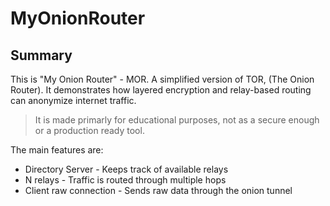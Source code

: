 # MyOnionRouter

## Summary
This is "My Onion Router" - MOR. A simplified version of TOR, (The Onion Router).
It demonstrates how layered encryption and relay-based routing can anonymize internet traffic.
>It is made primarly for educational purposes, not as a secure enough or a production ready tool.

The main features are:
- Directory Server - Keeps track of available relays
- N relays - Traffic is routed through multiple hops
- Client raw connection - Sends raw data through the onion tunnel
